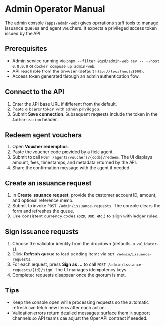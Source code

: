 # Admin Operator Manual

The admin console (`apps/admin-web`) gives operations staff tools to manage
issuance queues and agent vouchers. It expects a privileged access token issued
by the API.

## Prerequisites

- Admin service running via `pnpm --filter @qzd/admin-web dev -- --host 0.0.0.0`
  or `docker compose up admin-web`.
- API reachable from the browser (default `http://localhost:3000`).
- Access token generated through an admin authentication flow.

## Connect to the API

1. Enter the API base URL if different from the default.
2. Paste a bearer token with admin privileges.
3. Submit **Save connection**. Subsequent requests include the token in the
   `Authorization` header.

## Redeem agent vouchers

1. Open **Voucher redemption**.
2. Paste the voucher code provided by a field agent.
3. Submit to call `POST /agents/vouchers/{code}/redeem`. The UI displays amount,
   fees, timestamps, and metadata returned by the API.
4. Share the confirmation message with the agent if needed.

## Create an issuance request

1. In **Create issuance request**, provide the customer account ID, amount, and
   optional reference memo.
2. Submit to invoke `POST /admin/issuance-requests`. The console clears the form
   and refreshes the queue.
3. Use consistent currency codes (`QZD`, `USD`, etc.) to align with ledger rules.

## Sign issuance requests

1. Choose the validator identity from the dropdown (defaults to `validator-1`).
2. Click **Refresh queue** to load pending items via
   `GET /admin/issuance-requests`.
3. For each request, press **Sign as ...** to call
   `POST /admin/issuance-requests/{id}/sign`. The UI manages idempotency keys.
4. Completed requests disappear once the quorum is met.

## Tips

- Keep the console open while processing requests so the automatic refresh can
  fetch new items after each action.
- Validation errors return detailed messages; surface them in support channels so
  API teams can adjust the OpenAPI contract if needed.
